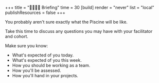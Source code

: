 +++
title = "🫱🏽‍🫲🏾 Briefing"
time = 30
[build]
  render = "never"
  list = "local"
  publishResources = false
+++

You probably aren't sure exactly what the Piscine will be like.

Take this time to discuss any questions you may have with your facilitator and cohort.

Make sure you know:
* What's expected of you today.
* What's expected of you this week.
* How you should be working as a team.
* How you'll be assessed.
* How you'll hand in your projects.
